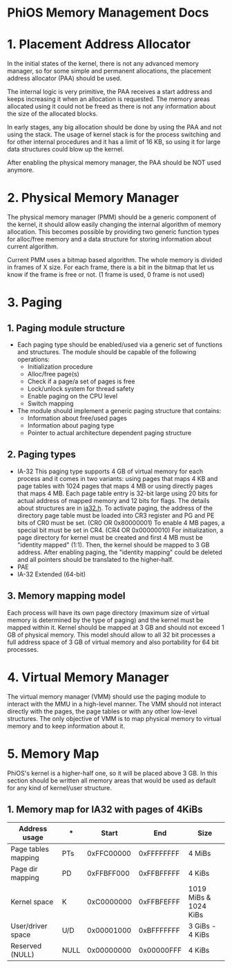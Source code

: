 # PhiOS Memory Management Docs

# 1. Placement Address Allocator
In the initial states of the kernel, there is not any advanced memory manager, so for some simple and permanent allocations, the placement address allocator (PAA) should be used.

The internal logic is very primitive, the PAA receives a start address and keeps increasing it when an allocation is requested. The memory areas allocated using it could not be freed as there is not any information about the size of the allocated blocks. 

In early stages, any big allocation should be done by using the PAA and not using the stack. The usage of kernel stack is for the process switching and for other internal procedures and it has a limit of 16 KB, so using it for large data structures could blow up the kernel.

After enabling the physical memory manager, the PAA should be NOT used anymore.

# 2. Physical Memory Manager
The physical memory manager (PMM) should be a generic component of the kernel, it should allow easily changing the internal algorithm of memory allocation. This becomes possible by providing two generic function types for alloc/free memory and a data structure for storing information about current algorithm.

Current PMM uses a bitmap based algorithm. The whole memory is divided in frames of X size. For each frame, there is a bit in the bitmap that let us know if the frame is free or not. (1 frame is used, 0 frame is not used)

# 3. Paging
## 1. Paging module structure
* Each paging type should be enabled/used via a generic set of functions and structures. The module should be capable of the following operations:
    * Initialization procedure
    * Alloc/free page(s)
    * Check if a page/a set of pages is free
    * Lock/unlock system for thread safety
    * Enable paging on the CPU level
    * Switch mapping
* The module should implement a generic paging structure that contains:
    * Information about free/used pages
    * Information about paging type
    * Pointer to actual architecture dependent paging structure
    
## 2. Paging types
* IA-32
    This paging type supports 4 GB of virtual memory for each process and it comes in two variants: using pages that maps 4 KB and page tables with 1024 pages that maps 4 MB or using directly pages that maps 4 MB. Each page table entry is 32-bit large using 20 bits for actual address of mapped memory and 12 bits for flags. The details about structures are in [ia32.h](https://github.com/EnachescuAlin/PhiOS/blob/devel/kernel/include/arch/x86/paging/ia32.h). To activate paging, the address of the directory page table must be loaded into CR3 register and PG and PE bits of CR0 must be set. (CR0 OR 0x80000001) To enable 4 MB pages, a special bit must be set in CR4. (CR4 OR 0x00000010)
For initialization, a page directory for kernel must be created and first 4 MB must be "identity mapped" (1:1). Then, the kernel should be mapped to 3 GB address. After enabling paging, the "identity mapping" could be deleted and all pointers should be translated to the higher-half.
* PAE
* IA-32 Extended (64-bit)

## 3. Memory mapping model
Each process will have its own page directory (maximum size of virtual memory is determined by the type of paging) and the kernel must be mapped within it. Kernel should be mapped at 3 GB and should not exceed 1 GB of physical memory. This model should allow to all 32 bit processes a full address space of 3 GB of virtual memory and also portability for 64 bit processes.

# 4. Virtual Memory Manager
The virtual memory manager (VMM) should use the paging module to interact with the MMU in a high-level manner. The VMM should not interact directly with the pages, the page tables or with any other low-level structures. The only objective of VMM is to map physical memory to virtual memory and to keep information about it.

# 5. Memory Map
PhiOS's kernel is a higher-half one, so it will be placed above 3 GB. In this section should be written all memory areas that would be used as default for any kind of kernel/user structure.

## 1. Memory map for IA32 with pages of 4KiBs

|     Address usage     |   *   |     Start     |      End      |         Size          |
|-----------------------|-------|---------------|---------------|-----------------------|
| Page tables mapping   | PTs   |  0xFFC00000   |  0xFFFFFFFF   | 4 MiBs                |
| Page dir mapping      | PD    |  0xFFBFF000   |  0xFFBFFFFF   | 4 KiBs                |
| Kernel space          | K     |  0xC0000000   |  0xFFBFEFFF   | 1019 MiBs & 1024 KiBs |
| User/driver space     | U/D   |  0x00001000   |  0xBFFFFFFF   | 3 GiBs - 4 KiBs       |
| Reserved (NULL)       | NULL  |  0x00000000   |  0x00000FFF   | 4 KiBs                |
